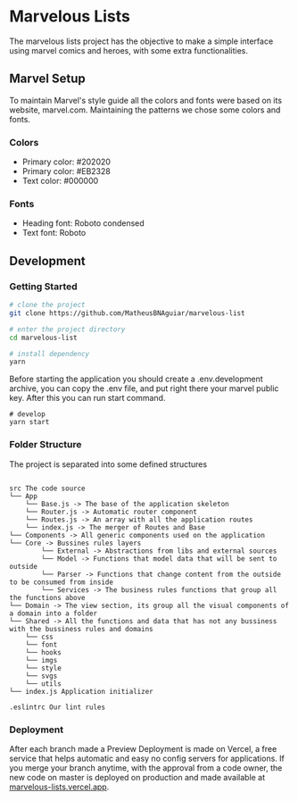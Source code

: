 # Marvelous Lists

The marvelous lists project has the objective to make a simple interface using marvel comics and heroes, with some extra functionalities.

## Marvel Setup

To maintain Marvel's style guide all the colors and fonts were based on its website, marvel.com. Maintaining the patterns we chose some colors and fonts.

### Colors
- Primary color: #202020
- Primary color: #EB2328
- Text color: #000000

### Fonts
- Heading font: Roboto condensed
- Text font: Roboto


## Development

### Getting Started

```bash
# clone the project
git clone https://github.com/MatheusBNAguiar/marvelous-list

# enter the project directory
cd marvelous-list

# install dependency
yarn
```
Before starting the application you should create a .env.development archive, you can copy the .env file, and put right there your marvel public key. After this you can run start command.


```
# develop
yarn start
```


### Folder Structure

The project is separated into some defined structures

```

src The code source
└── App
    └── Base.js -> The base of the application skeleton
    └── Router.js -> Automatic router component
    └── Routes.js -> An array with all the application routes
    └── index.js -> The merger of Routes and Base
└── Components -> All generic components used on the application
└── Core -> Bussines rules layers
        └── External -> Abstractions from libs and external sources
        └── Model -> Functions that model data that will be sent to outside
        └── Parser -> Functions that change content from the outside to be consumed from inside
        └── Services -> The business rules functions that group all the functions above
└── Domain -> The view section, its group all the visual components of a domain into a folder
└── Shared -> All the functions and data that has not any bussiness with the bussiness rules and domains
    └── css
    └── font
    └── hooks
    └── imgs
    └── style
    └── svgs
    └── utils
└── index.js Application initializer

.eslintrc Our lint rules

```

### Deployment 

After each branch made a Preview Deployment is made on Vercel, a free service that helps automatic and easy no config servers for applications. If you merge your branch anytime, with the approval from a code owner, the new code on master is deployed on production and made available at [marvelous-lists.vercel.app](marvelous-lists.vercel.app).
